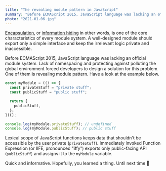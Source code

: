 ```yaml
---
title: "The revealing module pattern in JavaScript"
summary: "Before ECMAScript 2015, JavaScript language was lacking an official module system. Lack of namespacing and protecting against polluting the global environment forced developers to design a solution for this problem. One of them is revealing module pattern. Have a look at the example below."
photo: "2021-01-06.jpg"
---
```


[Encapsulation](https://en.wikipedia.org/wiki/Encapsulation_(computer_programming)), or [information hiding](https://en.wikipedia.org/wiki/Information_hiding) in other words, is one of the core characteristics of every module system. A well-designed module should export only a simple interface and keep the irrelevant logic private and inaccessible.

Before ECMAScript 2015, JavaScript language was lacking an official module system. Lack of namespacing and protecting against polluting the global environment forced developers to design a solution for this problem. One of them is revealing module pattern. Have a look at the example below.

```js
const myModule = (() => {
  const privateStuff = "private stuff";
  const publicStuff = "public stuff";

  return {
    publicStuff,
  };
})();

console.log(myModule.privateStuff); // undefined
console.log(myModule.publicStuff); // public stuff
```

Lexical scope of JavaScript functions keeps data that shouldn't be accessible by the user private (`privateStuff`). Immediately Invoked Function Expression (or IIFE, pronounced "iffy") exports only public-facing API (`publicStuff`) and assigns it to the `myModule` variable.

Quick and informative. Hopefully, you learned a thing. Until next time 👋
